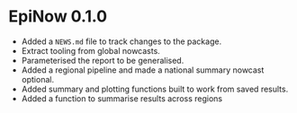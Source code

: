 # EpiNow 0.1.0

* Added a `NEWS.md` file to track changes to the package.
* Extract tooling from global nowcasts.
* Parameterised the report to be generalised.
* Added a regional pipeline and made a national summary nowcast optional.
* Added summary and plotting functions built to work from saved results.
* Added a function to summarise results across regions